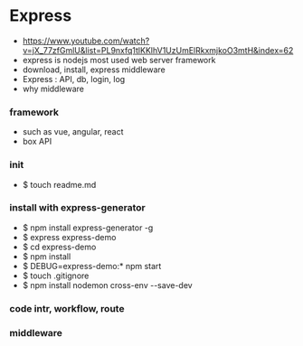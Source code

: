 # Express

- https://www.youtube.com/watch?v=jX_77zfGmlU&list=PL9nxfq1tlKKlhV1UzUmElRkxmjkoO3mtH&index=62
- express is nodejs most used web server framework
- download, install, express middleware
- Express : API, db, login, log
- why middleware

### framework

- such as vue, angular, react
- box API

### init

- \$ touch readme.md

### install with express-generator

- \$ npm install express-generator -g
- \$ express express-demo
- \$ cd express-demo
- \$ npm install
- \$ DEBUG=express-demo:\* npm start
- \$ touch .gitignore
- \$ npm install nodemon cross-env --save-dev

### code intr, workflow, route

### middleware
